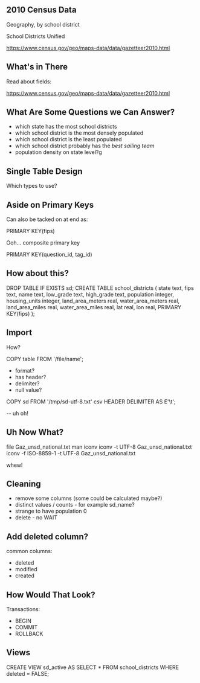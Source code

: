 


## 2010 Census Data

Geography, by school district

School Districts Unified

https://www.census.gov/geo/maps-data/data/gazetteer2010.html


## What's in There

Read about fields:

https://www.census.gov/geo/maps-data/data/gazetteer2010.html



## What Are Some Questions we Can Answer?


* which state has the most school districts
* which school district is the most densely populated
* which school district is the least populated
* which school district probably has the _best sailing team_
* population density on state level?g

## Single Table Design

Which types to use?


## Aside on Primary Keys

Can also be tacked on at end as:

PRIMARY KEY(fips)

Ooh... composite primary key

PRIMARY KEY(question_id, tag_id)

## How about this?

DROP TABLE IF EXISTS sd;
CREATE TABLE school_districts (
	state text,
	fips text,
	name text,
	low_grade text,
	high_grade text,
	population integer,
	housing_units integer,
	land_area_meters real,
	water_area_meters real,
	land_area_miles real,
	water_area_miles real,
	lat real,
	lon real,
	PRIMARY KEY(fips)
);


## Import

How?

COPY table FROM '/file/name';
* format?
* has header?
* delimiter?
* null value?


COPY sd FROM '/tmp/sd-utf-8.txt' csv HEADER DELIMITER AS E'\t';

-- uh oh!

##  Uh Now What?

file Gaz_unsd_national.txt
man iconv
iconv -t UTF-8 Gaz_unsd_national.txt
iconv -f ISO-8859-1 -t UTF-8 Gaz_unsd_national.txt

whew!

## Cleaning

* remove some columns (some could be calculated maybe?)
* distinct values / counts - for example sd_name?
* strange to have population 0
* delete - no WAIT

## Add deleted column?

common columns:

* deleted
* modified
* created

## How Would That Look?

Transactions:

* BEGIN
* COMMIT
* ROLLBACK



## Views

CREATE VIEW sd_active AS SELECT * FROM school_districts WHERE deleted = FALSE;
